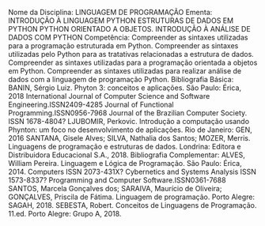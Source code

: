 Nome da Disciplina: LINGUAGEM DE PROGRAMAÇÃO
Ementa:
INTRODUÇÃO À LINGUAGEM PYTHON
ESTRUTURAS DE DADOS EM PYTHON
PYTHON ORIENTADO A OBJETOS.
INTRODUÇÃO À ANÁLISE DE DADOS COM PYTHON
Competência:
Compreender as sintaxes utilizadas para a programação estruturada em Python.
Compreender as sintaxes utilizadas pelo Python para as tratativas relacionadas a 
estrutura de dados.
Compreender as sintaxes utilizadas para a programação orientada a objetos em Python.
Compreender as sintaxes utilizadas para realizar análise de dados com a linguagem de 
programação Python.
Bibliografia Básica:
BANIN, Sérgio Luiz. Phyton 3: conceitos e aplicações. São Paulo: Érica, 2018
International Journal of Computer Science and Software Engineering.ISSN2409-4285
Journal of Functional Programming.ISSN0956-7968
Journal of the Brazilian Computer Society. ISSN 1678-4804?
LJUBOMIR, Perkovic. Introdução a computação usando Phynton: um foco no 
desenvolvimento de aplicações. Rio de Janeiro: GEN, 2016
SANTANA, Gisele Alves; SILVA, Nathalia dos Santos; MOZER, Merris. Linguagens de 
programação e estruturas de dados. Londrina: Editora e Distribuidora Educacional S.A., 
2018.
Bibliografia Complementar:
ALVES, William Pereira. Linguagem e Lógica de Programação. São Paulo: Érica, 2014.
Computers ISSN 2073-431X?
Cybernetics and Systems Analysis ISSN 1573-8337?
Programming and Computer Software.ISSN0361-7688
SANTOS, Marcela Gonçalves dos; SARAIVA, Maurício de Oliveira; GONÇALVES, Priscila 
de Fátima. Linguagem de programação. Porto Alegre: SAGAH, 2018.
SEBESTA, Robert. Conceitos de Linguagens de Programação. 11.ed. Porto Alegre: 
Grupo A, 2018.
